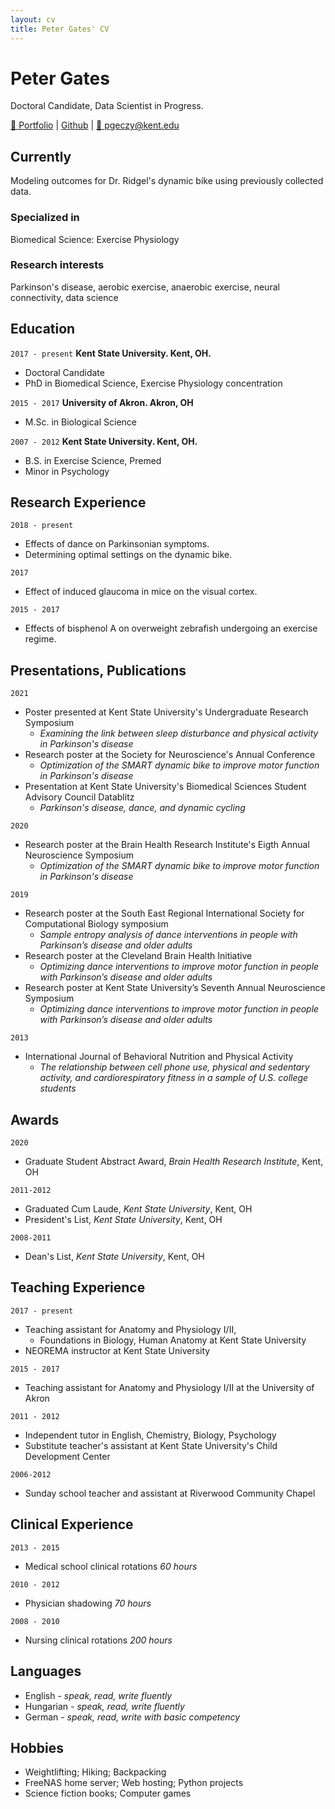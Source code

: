```yaml
---
layout: cv
title: Peter Gates' CV
---
```

# Peter Gates
Doctoral Candidate, Data Scientist in Progress.

<div id="webaddress">
    <a href="https://portfolio.peti.work"> &#128194; Portfolio</a>
  | <a href="https://github.com/pomkos/toc">Github</a>
  | <a href="mailto:pgeczy@kent.edu"> 📧 pgeczy@kent.edu</a>
</div>

## Currently

Modeling outcomes for Dr. Ridgel's dynamic bike using previously collected data.

### Specialized in

Biomedical Science: Exercise Physiology

### Research interests

Parkinson's disease, aerobic exercise, anaerobic exercise, neural connectivity, data science

## Education

`2017 - present`
__Kent State University. Kent, OH.__

- Doctoral Candidate
- PhD in Biomedical Science, Exercise Physiology concentration

`2015 - 2017`
__University of Akron. Akron, OH__

- M.Sc. in Biological Science

`2007 - 2012`
__Kent State University. Kent, OH.__

- B.S. in Exercise Science, Premed
- Minor in Psychology

## Research Experience

`2018 - present`
- Effects of dance on Parkinsonian symptoms. 
- Determining optimal settings on the dynamic bike.

`2017`
- Effect of induced glaucoma in mice on the visual cortex.

`2015 - 2017`
- Effects of bisphenol A on overweight zebrafish undergoing an exercise regime.

## Presentations, Publications

`2021`
- Poster presented at Kent State University's Undergraduate Research Symposium
  - *Examining the link between sleep disturbance and physical activity in Parkinson's disease*
- Research poster at the Society for Neuroscience's Annual Conference
  - *Optimization of the SMART dynamic bike to improve motor function in Parkinson's disease*
- Presentation at Kent State University's Biomedical Sciences Student Advisory Council Datablitz
  - *Parkinson's disease, dance, and dynamic cycling*

`2020`
- Research poster at the Brain Health Research Institute's Eigth Annual Neuroscience Symposium
  - *Optimization of the SMART dynamic bike to improve motor function in Parkinson's disease*

`2019`
- Research poster at the South East Regional International Society for Computational Biology symposium
  - *Sample entropy analysis of dance interventions in people with Parkinson’s disease and older adults*
- Research poster at the Cleveland Brain Health Initiative
  - *Optimizing dance interventions to improve motor function in people with Parkinson’s disease and older adults*
- Research poster at Kent State University’s Seventh Annual Neuroscience Symposium
  - *Optimizing dance interventions to improve motor function in people with Parkinson’s disease and older adults*

`2013`
- International Journal of Behavioral Nutrition and Physical Activity
  - *The relationship between cell phone use, physical and sedentary activity, and cardiorespiratory fitness in a sample of U.S. college students*

## Awards
`2020`
- Graduate Student Abstract Award, *Brain Health Research Institute*, Kent, OH

`2011-2012`
- Graduated Cum Laude, *Kent State University*, Kent, OH
- President's List, *Kent State University*, Kent, OH

`2008-2011`
- Dean's List, *Kent State University*, Kent, OH

## Teaching Experience

`2017 - present`
- Teaching assistant for Anatomy and Physiology I/II, 
  - Foundations in Biology, Human Anatomy at Kent State University
- NEOREMA instructor at Kent State University

`2015 - 2017`
- Teaching assistant for Anatomy and Physiology I/II at the University of Akron

`2011 - 2012`
- Independent tutor in English, Chemistry, Biology, Psychology
- Substitute teacher's assistant at Kent State University's Child Development Center

`2006-2012`
- Sunday school teacher and assistant at Riverwood Community Chapel

## Clinical Experience
`2013 - 2015`
- Medical school clinical rotations *60 hours*

`2010 - 2012`
- Physician shadowing *70 hours*

`2008 - 2010`
- Nursing clinical rotations *200 hours*

## Languages
- English - *speak, read, write fluently*
- Hungarian - *speak, read, write fluently*
- German - *speak, read, write with basic competency*

## Hobbies
- Weightlifting; Hiking; Backpacking
- FreeNAS home server; Web hosting; Python projects
- Science fiction books; Computer games


<!---
-- #### Footer

Last updated: April, 2021
-->
